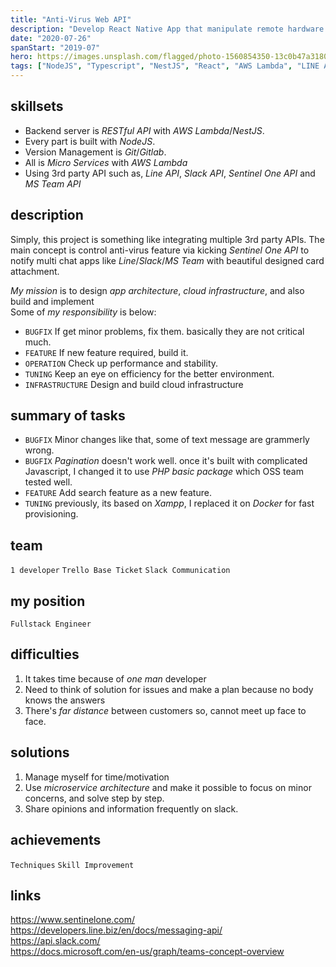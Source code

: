 ```yaml
---
title: "Anti-Virus Web API"
description: "Develop React Native App that manipulate remote hardware device via BLE connection."
date: "2020-07-26"
spanStart: "2019-07"
hero: https://images.unsplash.com/flagged/photo-1560854350-13c0b47a3180?ixlib=rb-1.2.1&ixid=eyJhcHBfaWQiOjEyMDd9&auto=format&fit=crop&w=1326&q=80
tags: ["NodeJS", "Typescript", "NestJS", "React", "AWS Lambda", "LINE API", "Slack API"]
---
```


## skillsets

- Backend server is _RESTful API_ with _AWS Lambda_/_NestJS_.
- Every part is built with _NodeJS_.
- Version Management is _Git_/_Gitlab_.
- All is _Micro Services_ with _AWS Lambda_
- Using 3rd party API such as, _Line API_, _Slack API_, _Sentinel One API_ and _MS Team API_

## description

Simply, this project is something like integrating multiple 3rd party APIs. The main concept is control anti-virus feature via kicking _Sentinel One API_ to notify multi chat apps like _Line_/_Slack_/_MS Team_ with beautiful designed card attachment.

_My mission_ is to design _app architecture_, _cloud infrastructure_, and also build and implement  
Some of _my responsibility_ is below:

- `BUGFIX` If get minor problems, fix them. basically they are not critical much.
- `FEATURE` If new feature required, build it.
- `OPERATION` Check up performance and stability.
- `TUNING` Keep an eye on efficiency for the better environment.
- `INFRASTRUCTURE` Design and build cloud infrastructure

## summary of tasks

- `BUGFIX` Minor changes like that, some of text message are grammerly wrong.
- `BUGFIX` _Pagination_ doesn't work well. once it's built with complicated Javascript, I changed it to use _PHP basic package_ which OSS team tested well.
- `FEATURE` Add search feature as a new feature.
- `TUNING` previously, its based on _Xampp_, I replaced it on _Docker_ for fast provisioning.

## team

`1 developer` `Trello Base Ticket` `Slack Communication`

## my position

`Fullstack Engineer`

## difficulties

1. It takes time because of _one man_ developer
2. Need to think of solution for issues and make a plan because no body knows the answers
3. There's _far distance_ between customers so, cannot meet up face to face.

## solutions

1. Manage myself for time/motivation
2. Use _microservice architecture_ and make it possible to focus on minor concerns, and solve step by step.
3. Share opinions and information frequently on slack.

## achievements

`Techniques` `Skill Improvement`

## links

https://www.sentinelone.com/  
https://developers.line.biz/en/docs/messaging-api/  
https://api.slack.com/  
https://docs.microsoft.com/en-us/graph/teams-concept-overview  
